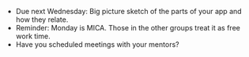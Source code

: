 * Due next Wednesday: Big picture sketch of the parts of your app and how
  they relate.
* Reminder: Monday is MICA.  Those in the other groups treat it as
  free work time.
* Have you scheduled meetings with your mentors?
